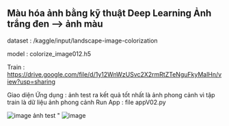 Màu hóa ảnh bằng kỹ thuật Deep Learning
Ảnh trắng đen --> ảnh màu 
-----------------
dataset : /kaggle/input/landscape-image-colorization

model : colorize_image012.h5

Train : https://drive.google.com/file/d/1y12WnWzUSvc2X2rmRtZTeNguFkyMalHn/view?usp=sharing

Giao diện Ứng dụng : ảnh test ra kết quả tốt nhất là ảnh phong cảnh vì tập train là dữ liệu ảnh phong cảnh
Run App : file appV02.py 

![image](https://github.com/user-attachments/assets/a1352834-2920-4c9f-a0d5-cb15dcca302b)
ảnh test "
![image](https://github.com/user-attachments/assets/ae5ae4b0-e2b2-44fe-b6e5-5ed9da32e63f)


